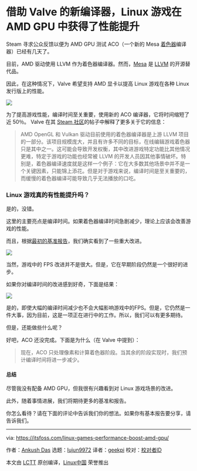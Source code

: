 [#]: collector: (lujun9972)
[#]: translator: (geekpi)
[#]: reviewer: ( )
[#]: publisher: ( )
[#]: url: ( )
[#]: subject: (Linux Games Get A Performance Boost for AMD GPUs Thanks to Valve’s New Compiler)
[#]: via: (https://itsfoss.com/linux-games-performance-boost-amd-gpu/)
[#]: author: (Ankush Das https://itsfoss.com/author/ankush/)

借助 Valve 的新编译器，Linux 游戏在 AMD GPU 中获得了性能提升
======

Steam 寻求公众反馈以便为 AMD GPU 测试 ACO（一个新的 Mesa [着色器][1]编译器）已经有几天了。

目前，AMD 驱动使用 LLVM 作为着色器编译器。然而，[Mesa][2] 是 [LLVM][3] 的开源替代品。

因此，在这种情况下，Valve 希望支持 AMD 显卡以提高 Linux 游戏在各种 Linux 发行版上的性能。

![][4]

为了提高游戏性能，编译时间至关重要，使用新的 ACO 编译器，它将时间缩短了近 50％。 Valve 在其 [Steam 社区][5]的帖子中解释了更多关于它的信息：

> AMD OpenGL 和 Vulkan 驱动目前使用的着色器编译器是上游 LLVM 项目的一部分。该项目规模庞大，并且有许多不同的目标，在线编辑游戏着色器只是其中之一。这可能会导致开发权衡，其中改进游戏特定功能比其他情况更难，特定于游戏的功能也经常被 LLVM 的开发人员因其他事情破坏。特别是，着色器编译速度就是这样一个例子：它在大多数其他场景中并不是一个关键因素，只能锦上添花。但是对于游戏来说，编译时间是至关重要的，而缓慢的着色器编译可能导致几乎无法播放的口吃。

### Linux 游戏真的有性能提升吗？

是的，没错。

这里的主要亮点是编译时间。如果着色器编译时间急剧减少，理论上应该会改善游戏的性能。

而且，根据[最初的基准报告][6]，我们确实看到了一些重大改进。

![][7]

当然，游戏中的 FPS 改进并不是很大。但是，它在早期阶段仍然是一个很好的进步。

如果你对编译时间的改进感到好奇，下面是结果：

![][8]

是的，即使大幅的编译时间减少也不会大幅影响游戏中的FPS。但是，它仍然是一件大事，因为目前，这是一项正在进行中的工作。所以，我们可以有更多期待。


但是，还能做些什么呢？

好吧，ACO 还没完成。下面是为什么（在 Valve 中提到）：

> 现在，ACO 只处理像素和计算着色器阶段。当其余的阶段实现时，我们预计编译时间将进一步减少。

#### 总结

尽管我没有配备 AMD GPU，但我很有兴趣看到对 Linux 游戏场景的改进。

此外，随着事情进展，我们将期待更多的基准和报告。

你怎么看待？请在下面的评论中告诉我们你的想法。如果你有基本报告要分享，请告诉我们。

--------------------------------------------------------------------------------

via: https://itsfoss.com/linux-games-performance-boost-amd-gpu/

作者：[Ankush Das][a]
选题：[lujun9972][b]
译者：[geekpi](https://github.com/geekpi)
校对：[校对者ID](https://github.com/校对者ID)

本文由 [LCTT](https://github.com/LCTT/TranslateProject) 原创编译，[Linux中国](https://linux.cn/) 荣誉推出

[a]: https://itsfoss.com/author/ankush/
[b]: https://github.com/lujun9972
[1]: https://en.wikipedia.org/wiki/Shader
[2]: https://en.wikipedia.org/wiki/Mesa_(computer_graphics)
[3]: https://en.wikipedia.org/wiki/LLVM
[4]: https://i1.wp.com/itsfoss.com/wp-content/uploads/2019/07/Improved-Linux-Gaming.png?resize=800%2C450&ssl=1
[5]: https://steamcommunity.com/games/221410/announcements/detail/1602634609636894200
[6]: https://gist.github.com/pendingchaos/aba1e4c238cf039d17089f29a8c6aa63
[7]: https://i0.wp.com/itsfoss.com/wp-content/uploads/2019/07/fps-improvement-amd.png?fit=800%2C412&ssl=1
[8]: https://i1.wp.com/itsfoss.com/wp-content/uploads/2019/07/compile-time-amd-gpu-linux.png?ssl=1